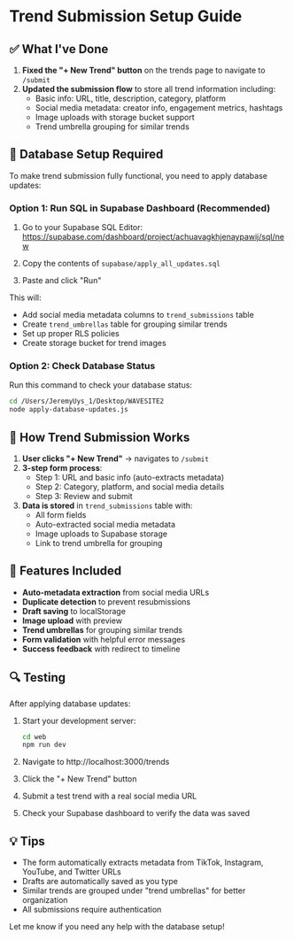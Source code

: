 # Trend Submission Setup Guide

## ✅ What I've Done

1. **Fixed the "+ New Trend" button** on the trends page to navigate to `/submit`
2. **Updated the submission flow** to store all trend information including:
   - Basic info: URL, title, description, category, platform
   - Social media metadata: creator info, engagement metrics, hashtags
   - Image uploads with storage bucket support
   - Trend umbrella grouping for similar trends

## 🔧 Database Setup Required

To make trend submission fully functional, you need to apply database updates:

### Option 1: Run SQL in Supabase Dashboard (Recommended)

1. Go to your Supabase SQL Editor:
   https://supabase.com/dashboard/project/achuavagkhjenaypawij/sql/new

2. Copy the contents of `supabase/apply_all_updates.sql`

3. Paste and click "Run"

This will:
- Add social media metadata columns to `trend_submissions` table
- Create `trend_umbrellas` table for grouping similar trends
- Set up proper RLS policies
- Create storage bucket for trend images

### Option 2: Check Database Status

Run this command to check your database status:

```bash
cd /Users/JeremyUys_1/Desktop/WAVESITE2
node apply-database-updates.js
```

## 📝 How Trend Submission Works

1. **User clicks "+ New Trend"** → navigates to `/submit`
2. **3-step form process**:
   - Step 1: URL and basic info (auto-extracts metadata)
   - Step 2: Category, platform, and social media details
   - Step 3: Review and submit
3. **Data is stored** in `trend_submissions` table with:
   - All form fields
   - Auto-extracted social media metadata
   - Image uploads to Supabase storage
   - Link to trend umbrella for grouping

## 🚀 Features Included

- **Auto-metadata extraction** from social media URLs
- **Duplicate detection** to prevent resubmissions
- **Draft saving** to localStorage
- **Image upload** with preview
- **Trend umbrellas** for grouping similar trends
- **Form validation** with helpful error messages
- **Success feedback** with redirect to timeline

## 🔍 Testing

After applying database updates:

1. Start your development server:
   ```bash
   cd web
   npm run dev
   ```

2. Navigate to http://localhost:3000/trends

3. Click the "+ New Trend" button

4. Submit a test trend with a real social media URL

5. Check your Supabase dashboard to verify the data was saved

## 💡 Tips

- The form automatically extracts metadata from TikTok, Instagram, YouTube, and Twitter URLs
- Drafts are automatically saved as you type
- Similar trends are grouped under "trend umbrellas" for better organization
- All submissions require authentication

Let me know if you need any help with the database setup!